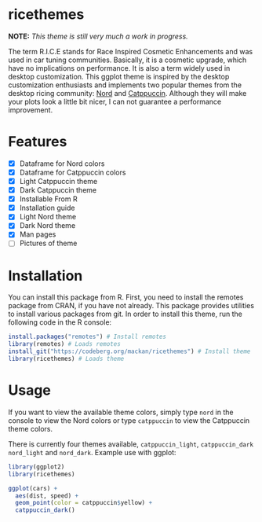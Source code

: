 # ricethemes

**NOTE:** *This theme is still very much a work in progress.*

The term R.I.C.E stands for Race Inspired Cosmetic Enhancements and was used in
car tuning communities. Basically, it is a cosmetic upgrade, which have no
implications on performance. It is also a term widely used in desktop
customization. This ggplot theme is inspired by the desktop customization
enthusiasts and implements two popular themes from the desktop ricing
community: [Nord](https://www.nordtheme.com/) and
[Catppuccin](https://github.com/catppuccin/catppuccin). Although they will make
your plots look a little bit nicer, I can not guarantee a performance
improvement.

# Features

- [x] Dataframe for Nord colors
- [x] Dataframe for Catppuccin colors
- [x] Light Catppuccin theme
- [x] Dark Catppuccin theme
- [x] Installable From R
- [x] Installation guide
- [x] Light Nord theme
- [x] Dark Nord theme
- [x] Man pages
- [ ] Pictures of theme

# Installation

You can install this package from R. First, you need to install the remotes
package from CRAN, if you have not already. This package provides utilities
to install various packages from git. In order to install this theme, run
the following code in the R console:

```R
install.packages("remotes") # Install remotes
library(remotes) # Loads remotes
install_git("https://codeberg.org/mackan/ricethemes") # Install theme
library(ricethemes) # Loads theme
```

# Usage

If you want to view the available theme colors, simply type `nord` in the
console to view the Nord colors or type `catppuccin` to view the Catppuccin
theme colors.

There is currently four themes available, `catppuccin_light`, `catppuccin_dark`
`nord_light` and `nord_dark`. Example use with ggplot:

```R
library(ggplot2)
library(ricethemes)

ggplot(cars) +
  aes(dist, speed) +
  geom_point(color = catppuccin$yellow) +
  catppuccin_dark()
```
